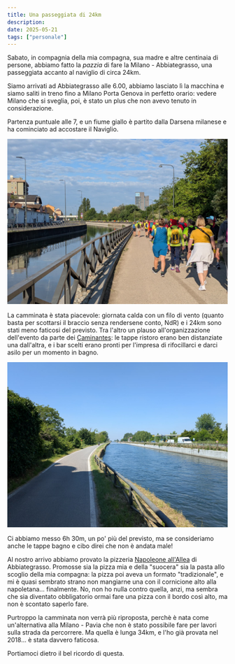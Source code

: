 ```yaml
---
title: Una passeggiata di 24km
description:
date: 2025-05-21
tags: ["personale"]
---
```


Sabato, in compagnia della mia compagna, sua madre e altre centinaia di persone, abbiamo fatto la *pazzia* di fare la Milano - Abbiategrasso, una passeggiata accanto al naviglio di circa 24km.

Siamo arrivati ad Abbiategrasso alle 6.00, abbiamo lasciato lì la macchina e siamo saliti in treno fino a Milano Porta Genova in perfetto orario: vedere Milano che si sveglia, poi, è stato un plus che non avevo tenuto in considerazione.

Partenza puntuale alle 7, e un fiume giallo è partito dalla Darsena milanese e ha cominciato ad accostare il Naviglio.

![Fiumana di gente in giallo ad inizio passeggiata](./passeggiata-inizio.jpg)

La camminata è stata piacevole: giornata calda con un filo di vento (quanto basta per scottarsi il braccio senza rendersene conto, NdR) e i 24km sono stati meno faticosi del previsto. Tra l'altro un plauso all'organizzazione dell'evento da parte dei [Caminantes](https://www.facebook.com/iCaminantes/): le tappe ristoro erano ben distanziate una dall'altra, e i bar scelti erano pronti per l'impresa di rifocillarci e darci asilo per un momento in bagno.

![Ormai distanti e stanchi, ma siamo quasi alla fine](./passeggiata-quasi-fine.jpg)

Ci abbiamo messo 6h 30m, un po' più del previsto, ma se consideriamo anche le tappe bagno e cibo direi che non è andata male!

Al nostro arrivo abbiamo provato la pizzeria [Napoleone all'Allea](https://www.ristoranteilnapoleone.it/) di Abbiategrasso.
Promosse sia la pizza mia e della "suocera" sia la pasta allo scoglio della mia compagna: la pizza poi aveva un formato "tradizionale", e mi è quasi sembrato strano non mangiarne una con il cornicione alto alla napoletana... finalmente. No, non ho nulla contro quella, anzi, ma sembra che sia diventato obbligatorio ormai fare una pizza con il bordo così alto, ma non è scontato saperlo fare.

Purtroppo la camminata non verrà più riproposta, perchè è nata come un'alternativa alla Milano - Pavia che non è stato possibile fare per lavori sulla strada da percorrere. Ma quella è lunga 34km, e l'ho già provata nel 2018... è stata davvero faticosa.

Portiamoci dietro il bel ricordo di questa.
